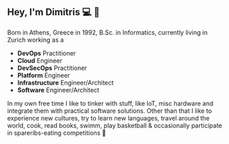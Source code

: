 ## Hey, I'm Dimitris :computer: :wave:

Born in Athens, Greece in 1992, B.Sc. in Informatics, currently living in Zurich working as a 
- **DevOps** Practitioner
- **Cloud** Engineer
- **DevSecOps** Practitioner
- **Platform** Engineer
- **Infrastructure** Engineer/Architect
- **Software** Engineer/Architect

In my own free time I like to tinker with stuff, like IoT, misc hardware and integrate them with practical software solutions.
Other than that I like to experience new cultures, try to learn new languages, travel around the world, cook, read books, swimm, play basketball & occasionally participate in spareribs-eating competitions 🍖
